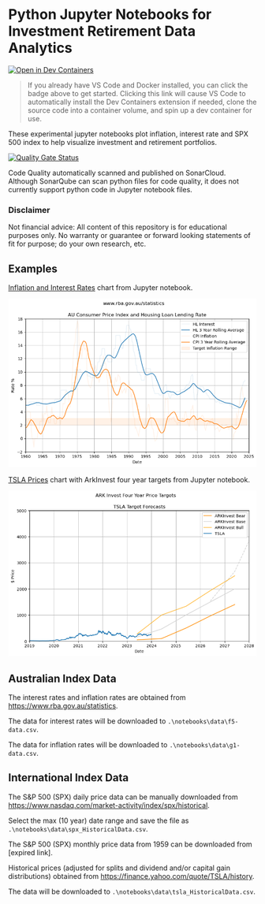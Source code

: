 # Python Jupyter Notebooks for Investment Retirement Data Analytics

[![Open in Dev Containers](https://img.shields.io/static/v1?label=Dev%20Containers&message=Open&color=blue&logo=visualstudiocode)](https://vscode.dev/redirect?url=vscode://ms-vscode-remote.remote-containers/cloneInVolume?url=https://github.com/mikejonestechno/investment-analytics)

> If you already have VS Code and Docker installed, you can click the badge above to get started. Clicking this link will cause VS Code to automatically install the Dev Containers extension if needed, clone the source code into a container volume, and spin up a dev container for use.

These experimental jupyter notebooks plot inflation, interest rate and SPX 500 index to help visualize investment and retirement portfolios.

[![Quality Gate Status](https://sonarcloud.io/api/project_badges/measure?project=mikejonestechno_investment-analytics&metric=alert_status)](https://sonarcloud.io/summary/overall?id=mikejonestechno_investment-analytics) 

Code Quality automatically scanned and published on SonarCloud. Although SonarQube can scan python files for code quality, it does not currently support python code in Jupyter notebook files.

### Disclaimer

Not financial advice: All content of this repository is for educational purposes only. No warranty or guarantee or forward looking statements of fit for purpose; do your own research, etc.

## Examples

[Inflation and Interest Rates](notebooks/inflation-and-interest-rates.ipynb) chart from Jupyter notebook. 

[![Inflation and Interest Rates](inflation-and-interest-rates.png)](notebooks/inflation-and-interest-rates.ipynb)

[TSLA Prices](notebooks/inflation-and-interest-rates.ipynb) chart with ArkInvest four year targets from Jupyter notebook. 

[![TSLA Prices](tsla-prices.png)](notebooks/tsla-prices.ipynb)


## Australian Index Data

The interest rates and inflation rates are obtained from https://www.rba.gov.au/statistics.

The data for interest rates will be downloaded to `.\notebooks\data\f5-data.csv`.

The data for inflation rates will be downloaded to `.\notebooks\data\g1-data.csv`.

## International Index Data

The S&P 500 (SPX) daily price data can be manually downloaded from https://www.nasdaq.com/market-activity/index/spx/historical.

Select the max (10 year) date range and save the file as `.\notebooks\data\spx_HistoricalData.csv`.

The S&P 500 (SPX) monthly price data from 1959 can be downloaded from [expired link].

Historical prices (adjusted for splits and dividend and/or capital gain distributions) obtained from https://finance.yahoo.com/quote/TSLA/history.

The data will be downloaded to `.\notebooks\data\tsla_HistoricalData.csv`.